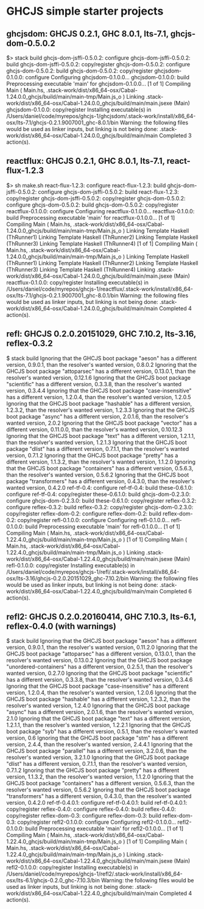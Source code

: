 # GHCJS simple starter projects

## ghcjsdom: GHCJS 0.2.1, GHC 8.0.1, lts-7.1, ghcjs-dom-0.5.0.2

$> stack build
ghcjs-dom-jsffi-0.5.0.2: configure
ghcjs-dom-jsffi-0.5.0.2: build
ghcjs-dom-jsffi-0.5.0.2: copy/register
ghcjs-dom-0.5.0.2: configure
ghcjs-dom-0.5.0.2: build
ghcjs-dom-0.5.0.2: copy/register
ghcjsdom-0.1.0.0: configure
Configuring ghcjsdom-0.1.0.0...
ghcjsdom-0.1.0.0: build
Preprocessing executable 'main' for ghcjsdom-0.1.0.0...
[1 of 1] Compiling Main             ( Main.hs, .stack-work/dist/x86_64-osx/Cabal-1.24.0.0_ghcjs/build/main/main-tmp/Main.js_o )
Linking .stack-work/dist/x86_64-osx/Cabal-1.24.0.0_ghcjs/build/main/main.jsexe (Main)
ghcjsdom-0.1.0.0: copy/register
Installing executable(s) in
/Users/daniel/code/myrepos/ghcjs-1/ghcjsdom/.stack-work/install/x86_64-osx/lts-7.1/ghcjs-0.2.1.9007001_ghc-8.0.1/bin
Warning: the following files would be used as linker inputs, but linking is not being done: .stack-work/dist/x86_64-osx/Cabal-1.24.0.0_ghcjs/build/main/main
Completed 3 action(s).

## reactflux: GHCJS 0.2.1, GHC 8.0.1, lts-7.1, react-flux-1.2.3

$> sh make.sh 
react-flux-1.2.3: configure
react-flux-1.2.3: build
ghcjs-dom-jsffi-0.5.0.2: configure
ghcjs-dom-jsffi-0.5.0.2: build
react-flux-1.2.3: copy/register
ghcjs-dom-jsffi-0.5.0.2: copy/register
ghcjs-dom-0.5.0.2: configure
ghcjs-dom-0.5.0.2: build
ghcjs-dom-0.5.0.2: copy/register
reactflux-0.1.0.0: configure
Configuring reactflux-0.1.0.0...
reactflux-0.1.0.0: build
Preprocessing executable 'main' for reactflux-0.1.0.0...
[1 of 1] Compiling Main             ( Main.hs, .stack-work/dist/x86_64-osx/Cabal-1.24.0.0_ghcjs/build/main/main-tmp/Main.js_o )
Linking Template Haskell (ThRunner1)
Linking Template Haskell (ThRunner2)
Linking Template Haskell (ThRunner3)
Linking Template Haskell (ThRunner4)
[1 of 1] Compiling Main             ( Main.hs, .stack-work/dist/x86_64-osx/Cabal-1.24.0.0_ghcjs/build/main/main-tmp/Main.js_o )
Linking Template Haskell (ThRunner1)
Linking Template Haskell (ThRunner2)
Linking Template Haskell (ThRunner3)
Linking Template Haskell (ThRunner4)
Linking .stack-work/dist/x86_64-osx/Cabal-1.24.0.0_ghcjs/build/main/main.jsexe (Main)
reactflux-0.1.0.0: copy/register
Installing executable(s) in
/Users/daniel/code/myrepos/ghcjs-1/reactflux/.stack-work/install/x86_64-osx/lts-7.1/ghcjs-0.2.1.9007001_ghc-8.0.1/bin
Warning: the following files would be used as linker inputs, but linking is not being done: .stack-work/dist/x86_64-osx/Cabal-1.24.0.0_ghcjs/build/main/main
Completed 4 action(s).

## refl: GHCJS 0.2.0.20151029, GHC 7.10.2, lts-3.16, reflex-0.3.2

$ stack build
Ignoring that the GHCJS boot package "aeson" has a different version, 0.9.0.1, than the resolver's wanted version, 0.8.0.2
Ignoring that the GHCJS boot package "attoparsec" has a different version, 0.13.0.1, than the resolver's wanted version, 0.12.1.6
Ignoring that the GHCJS boot package "scientific" has a different version, 0.3.3.8, than the resolver's wanted version, 0.3.4.4
Ignoring that the GHCJS boot package "case-insensitive" has a different version, 1.2.0.4, than the resolver's wanted version, 1.2.0.5
Ignoring that the GHCJS boot package "hashable" has a different version, 1.2.3.2, than the resolver's wanted version, 1.2.3.3
Ignoring that the GHCJS boot package "async" has a different version, 2.0.1.6, than the resolver's wanted version, 2.0.2
Ignoring that the GHCJS boot package "vector" has a different version, 0.11.0.0, than the resolver's wanted version, 0.10.12.3
Ignoring that the GHCJS boot package "text" has a different version, 1.2.1.1, than the resolver's wanted version, 1.2.1.3
Ignoring that the GHCJS boot package "dlist" has a different version, 0.7.1.1, than the resolver's wanted version, 0.7.1.2
Ignoring that the GHCJS boot package "pretty" has a different version, 1.1.3.2, than the resolver's wanted version, 1.1.2.0
Ignoring that the GHCJS boot package "containers" has a different version, 0.5.6.3, than the resolver's wanted version, 0.5.6.2
Ignoring that the GHCJS boot package "transformers" has a different version, 0.4.3.0, than the resolver's wanted version, 0.4.2.0
ref-tf-0.4: configure
ref-tf-0.4: build
these-0.6.1.0: configure
ref-tf-0.4: copy/register
these-0.6.1.0: build
ghcjs-dom-0.2.3.0: configure
ghcjs-dom-0.2.3.0: build
these-0.6.1.0: copy/register
reflex-0.3.2: configure
reflex-0.3.2: build
reflex-0.3.2: copy/register
ghcjs-dom-0.2.3.0: copy/register
reflex-dom-0.2: configure
reflex-dom-0.2: build
reflex-dom-0.2: copy/register
refl-0.1.0.0: configure
Configuring refl-0.1.0.0...
refl-0.1.0.0: build
Preprocessing executable 'main' for refl-0.1.0.0...
[1 of 1] Compiling Main             ( Main.hs, .stack-work/dist/x86_64-osx/Cabal-1.22.4.0_ghcjs/build/main/main-tmp/Main.js_o )
[1 of 1] Compiling Main             ( Main.hs, .stack-work/dist/x86_64-osx/Cabal-1.22.4.0_ghcjs/build/main/main-tmp/Main.js_o )
Linking .stack-work/dist/x86_64-osx/Cabal-1.22.4.0_ghcjs/build/main/main.jsexe (Main)
refl-0.1.0.0: copy/register
Installing executable(s) in
/Users/daniel/code/myrepos/ghcjs-1/refl/.stack-work/install/x86_64-osx/lts-3.16/ghcjs-0.2.0.20151029_ghc-7.10.2/bin
Warning: the following files would be used as linker inputs, but linking is not being done: .stack-work/dist/x86_64-osx/Cabal-1.22.4.0_ghcjs/build/main/main
Completed 6 action(s).

## refl2: GHCJS 0.2.0.20160414, GHC 7.10.3, lts-6.1, reflex-0.4.0 (with warnings)

$ stack build
Ignoring that the GHCJS boot package "aeson" has a different version, 0.9.0.1, than the resolver's wanted version, 0.11.2.0
Ignoring that the GHCJS boot package "attoparsec" has a different version, 0.13.0.1, than the resolver's wanted version, 0.13.0.2
Ignoring that the GHCJS boot package "unordered-containers" has a different version, 0.2.5.1, than the resolver's wanted version, 0.2.7.0
Ignoring that the GHCJS boot package "scientific" has a different version, 0.3.3.8, than the resolver's wanted version, 0.3.4.6
Ignoring that the GHCJS boot package "case-insensitive" has a different version, 1.2.0.4, than the resolver's wanted version, 1.2.0.6
Ignoring that the GHCJS boot package "hashable" has a different version, 1.2.3.2, than the resolver's wanted version, 1.2.4.0
Ignoring that the GHCJS boot package "async" has a different version, 2.0.1.6, than the resolver's wanted version, 2.1.0
Ignoring that the GHCJS boot package "text" has a different version, 1.2.1.1, than the resolver's wanted version, 1.2.2.1
Ignoring that the GHCJS boot package "syb" has a different version, 0.5.1, than the resolver's wanted version, 0.6
Ignoring that the GHCJS boot package "stm" has a different version, 2.4.4, than the resolver's wanted version, 2.4.4.1
Ignoring that the GHCJS boot package "parallel" has a different version, 3.2.0.6, than the resolver's wanted version, 3.2.1.0
Ignoring that the GHCJS boot package "dlist" has a different version, 0.7.1.1, than the resolver's wanted version, 0.7.1.2
Ignoring that the GHCJS boot package "pretty" has a different version, 1.1.3.2, than the resolver's wanted version, 1.1.2.0
Ignoring that the GHCJS boot package "containers" has a different version, 0.5.6.3, than the resolver's wanted version, 0.5.6.2
Ignoring that the GHCJS boot package "transformers" has a different version, 0.4.3.0, than the resolver's wanted version, 0.4.2.0
ref-tf-0.4.0.1: configure
ref-tf-0.4.0.1: build
ref-tf-0.4.0.1: copy/register
reflex-0.4.0: configure
reflex-0.4.0: build
reflex-0.4.0: copy/register
reflex-dom-0.3: configure
reflex-dom-0.3: build
reflex-dom-0.3: copy/register
refl2-0.1.0.0: configure
Configuring refl2-0.1.0.0...
refl2-0.1.0.0: build
Preprocessing executable 'main' for refl2-0.1.0.0...
[1 of 1] Compiling Main             ( Main.hs, .stack-work/dist/x86_64-osx/Cabal-1.22.4.0_ghcjs/build/main/main-tmp/Main.js_o )
[1 of 1] Compiling Main             ( Main.hs, .stack-work/dist/x86_64-osx/Cabal-1.22.4.0_ghcjs/build/main/main-tmp/Main.js_o )
Linking .stack-work/dist/x86_64-osx/Cabal-1.22.4.0_ghcjs/build/main/main.jsexe (Main)
refl2-0.1.0.0: copy/register
Installing executable(s) in
/Users/daniel/code/myrepos/ghcjs-1/refl2/.stack-work/install/x86_64-osx/lts-6.1/ghcjs-0.2.0_ghc-7.10.3/bin
Warning: the following files would be used as linker inputs, but linking is not being done: .stack-work/dist/x86_64-osx/Cabal-1.22.4.0_ghcjs/build/main/main
Completed 4 action(s).

